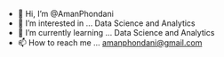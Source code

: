 - 👋 Hi, I’m @AmanPhondani
- 👀 I’m interested in ... Data Science and Analytics
- 🌱 I’m currently learning ... Data Science and Analytics
- 📫 How to reach me ... amanphondani@gmail.com

<!---
AmanPhondani/AmanPhondani is a ✨ special ✨ repository because its `README.md` (this file) appears on your GitHub profile.
You can click the Preview link to take a look at your changes.
--->
